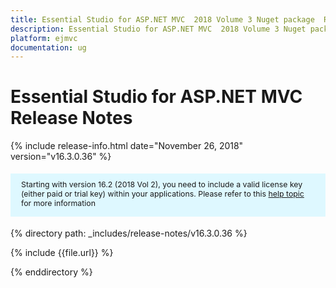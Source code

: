 ```yaml
---
title: Essential Studio for ASP.NET MVC  2018 Volume 3 Nuget package  Release Notes
description: Essential Studio for ASP.NET MVC  2018 Volume 3 Nuget package  Release Notes
platform: ejmvc
documentation: ug
---
```


# Essential Studio for ASP.NET MVC  Release Notes

{% include release-info.html date="November 26, 2018"  version="v16.3.0.36" %} 

<style>
#license {
    font-size: .88em!important;
margin-top: 1.5em;     margin-bottom: 1.5em;
    background-color: #def8ff;
    padding: 10px 17px 14px;
}
</style>

<div id="license">
Starting with version 16.2 (2018 Vol 2), you need to include a valid license key (either paid or trial key) within your applications. 
Please refer to this <a href="/common/essential-studio/licensing/license-key">help topic</a> for more information 
</div>


{% directory path: _includes/release-notes/v16.3.0.36 %}

{% include {{file.url}} %}

{% enddirectory %}